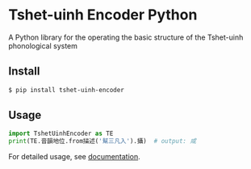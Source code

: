 # Tshet-uinh Encoder Python

A Python library for the operating the basic structure of the Tshet-uinh phonological system

## Install

```sh
$ pip install tshet-uinh-encoder
```

## Usage

```python
import TshetUinhEncoder as TE
print(TE.音韻地位.from描述('幫三凡入').攝)  # output: 咸
```

For detailed usage, see [documentation](https://tshet-uinh-encoder-python.readthedocs.io).
